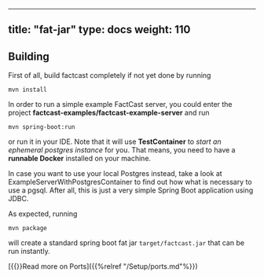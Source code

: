 ---

title: "fat-jar"
type: docs
weight: 110
-----------

## Building

First of all, build factcast completely if not yet done by running

```shell
mvn install
```

In order to run a simple example FactCast server, you could enter the project **factcast-examples/factcast-example-server** and run

```shell
mvn spring-boot:run
```

or run it in your IDE. Note that it will use **TestContainer** to _start an ephemeral postgres instance_ for you. That means, you need to have a **runnable Docker** installed on your machine.

In case you want to use your local Postgres instead, take a look at ExampleServerWithPostgresContainer to find out how what is necessary to use a pgsql. After all, this is just a very simple Spring Boot application using JDBC.

As expected, running

```shell
mvn package
```

will create a standard spring boot fat jar `target/factcast.jar` that can be run instantly.

[{{<icon name="circle-arrow-right" size="small">}}Read more on Ports]({{%relref "/Setup/ports.md"%}})
